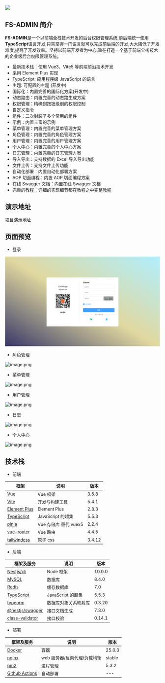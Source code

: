 [<img src="https://p0-xtjj-private.juejin.cn/tos-cn-i-73owjymdk6/931256383775461791dfee91d8fe7eb7~tplv-73owjymdk6-jj-mark-v1:0:0:0:0:5o6Y6YeR5oqA5pyv56S-5Yy6IEAg5Lic5pa55bCP5pyI:q75.awebp?policy=eyJ2bSI6MywidWlkIjoiMzE5MzQyMjAwMTQ3NDE5OSJ9&#x26;rk3s=e9ecf3d6&#x26;x-orig-authkey=f32326d3454f2ac7e96d3d06cdbb035152127018&#x26;x-orig-expires=1736582563&#x26;x-orig-sign=AbbZNJEUq8jss7HcJRIzqhWZATU%3D" height="60">](https://api.gitsponsors.com/api/badge/link?p=VEDod38mAhyBiU+CiV2m0exeQIlO3jeilPDgq5/vseGynVIncAUdy4haRIKC7dLvOLfGxOadcgIhIGRRsvR4Bru88S9VKPnSEdGDvUKNR1GKqEJUx48cZXZ5ZFryy2NdaDfK2yrZeqSsvktrMjySLQ==)

## FS-ADMIN 简介

**FS-ADMIN**是一个以前端全栈技术开发的后台权限管理系统,前后端统一使用**TypeScript**语言开发,只需掌握一门语言就可以完成前后端的开发,大大降低了开发难度,提高了开发效率。坚持以前端开发者为中心,旨在打造一个基于前端全栈技术的企业级后台权限管理系统。

- 最新技术栈：使用 Vue3、Vite5 等前端前沿技术开发
- 采用 Element Plus 实现
- TypeScript: 应用程序级 JavaScript 的语言
- 主题: 可配置的主题 (开发中)
- 国际化：内置完善的国际化方案(开发中)
- 动态路由：内置完善的动态路生成方案
- 权限管理：精确到按钮级别的权限控制
- 自定义指令
- 组件：二次封装了多个常用的组件
- 示例：内置丰富的示例
- 菜单管理：内置完善的菜单管理方案
- 角色管理：内置完善的角色管理方案
- 用户管理：内置完善的用户管理方案
- 个人中心：内置完善的个人中心方案
- 日志管理：内置完善的日志管理方案
- 导入导出：支持数据的 Excel 导入导出功能
- 文件上传：支持文件上传功能
- 自动化部署：内置自动化部署方案
- AOP 切面编程：内置 AOP 切面编程方案
- 在线 Swagger 文档：内置在线 Swagger 文档
- 完善的教程：详细的实现细节都在教程之中[完整教程](https://mp.weixin.qq.com/mp/appmsgalbum?__biz=MzI2NzY3NDQzMg==&action=getalbum&album_id=3421173325324713991#wechat_redirect)

## 演示地址

[项目演示地址](http://fsadmin.xyz/#/)

## 页面预览

- 登录

![image.png](https://github.com/qddidi/fs-admin/blob/develop/assets/01.jpg?raw=true)

- 角色管理

![image.png](https://p9-xtjj-sign.byteimg.com/tos-cn-i-73owjymdk6/829477e6afe744308d45d042ad01c48b~tplv-73owjymdk6-jj-mark-v1:0:0:0:0:5o6Y6YeR5oqA5pyv56S-5Yy6IEAg5Lic5pa55bCP5pyI:q75.awebp?rk3s=f64ab15b&x-expires=1736480334&x-signature=AkN0%2BgZRT%2BXTw1snSafd1mUwYhE%3D)

- 菜单管理

![image.png](https://p9-xtjj-sign.byteimg.com/tos-cn-i-73owjymdk6/35c60613326c4746a65137e4fb39ab0a~tplv-73owjymdk6-jj-mark-v1:0:0:0:0:5o6Y6YeR5oqA5pyv56S-5Yy6IEAg5Lic5pa55bCP5pyI:q75.awebp?rk3s=f64ab15b&x-expires=1736480334&x-signature=kyeerLbg8eqns5OrYkrokTNc7oY%3D)

- 用户管理

![image.png](https://p9-xtjj-sign.byteimg.com/tos-cn-i-73owjymdk6/4c996d8d02a745ad9bf18cf6905e7b0d~tplv-73owjymdk6-jj-mark-v1:0:0:0:0:5o6Y6YeR5oqA5pyv56S-5Yy6IEAg5Lic5pa55bCP5pyI:q75.awebp?rk3s=f64ab15b&x-expires=1736480334&x-signature=u4%2BqK9JbJE2PL%2BKukOqk4nfd%2Bp4%3D)

- 日志

![image.png](https://p9-xtjj-sign.byteimg.com/tos-cn-i-73owjymdk6/e0400b4b01404eef9148b41100032add~tplv-73owjymdk6-jj-mark-v1:0:0:0:0:5o6Y6YeR5oqA5pyv56S-5Yy6IEAg5Lic5pa55bCP5pyI:q75.awebp?rk3s=f64ab15b&x-expires=1736480334&x-signature=J1IyqiwkGTT0fvV%2BJ2qbDifQMh4%3D)

- 个人中心

![image.png](https://p9-xtjj-sign.byteimg.com/tos-cn-i-73owjymdk6/b9b39b13ed334d1ba5772924e1accd69~tplv-73owjymdk6-jj-mark-v1:0:0:0:0:5o6Y6YeR5oqA5pyv56S-5Yy6IEAg5Lic5pa55bCP5pyI:q75.awebp?rk3s=f64ab15b&x-expires=1736480334&x-signature=WTdKo7z1VpN5skYDbsIEGQN673g%3D)

## 技术栈

- 前端

| 框架                                               | 说明                  | 版本   |
| -------------------------------------------------- | --------------------- | ------ |
| [Vue](https://staging-cn.vuejs.org/)               | Vue 框架              | 3.5.8  |
| [Vite](https://cn.vitejs.dev//)                    | 开发与构建工具        | 5.4.1  |
| [Element Plus](https://element-plus.org/zh-CN/)    | Element Plus          | 2.8.3  |
| [TypeScript](https://www.typescriptlang.org/docs/) | JavaScript 的超集     | 5.5.3  |
| [pinia](https://pinia.vuejs.org/)                  | Vue 存储库 替代 vuex5 | 2.2.4  |
| [vue-router](https://router.vuejs.org/)            | Vue 路由              | 4.4.5  |
| [tailwindcss](https://tailwind.nodejs.cn/)         | 原子 css              | 3.4.12 |

- 后端

| 框架及服务                                                        | 说明                 | 版本   |
| ----------------------------------------------------------------- | -------------------- | ------ |
| [Nestjs/cli](https://nestjs.com/)                                 | Node 框架            | 10.0.0 |
| [‌MySQL](https://www.mysql.com/)                                  | 数据库               | 8.4.0  |
| [Redis](https://redis.io/)                                        | 缓存数据库           | 7.0    |
| [TypeScript](https://www.typescriptlang.org/docs/)                | JavaScript 的超集    | 5.5.3  |
| [typeorm](https://typeorm.io/)                                    | 数据库对象关系映射库 | 0.3.20 |
| [@nestjs/swagger](https://github.com/nestjs/swagger#readme)       | 接口文档生成         | 7.3.0  |
| [class-validator](https://www.npmjs.com/package/class-validator/) | 接口校验             | 0.14.1 |

- 部署

| 框架及服务                                            | 说明                         | 版本   |
| ----------------------------------------------------- | ---------------------------- | ------ |
| [Docker](https://nestjs.com/)                         | 容器                         | 25.0.3 |
| [nginx](https://nginx.org/)                           | web 服务器/反向代理/负载均衡 | stable |
| [pm2](https://pm2.keymetrics.io/)                     | 进程管理                     | 5.3.2  |
| [Github Actions](https://github.com/features/actions) | 自动部署                     | ---    |
